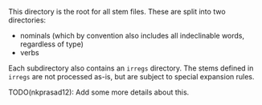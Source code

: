 This directory is the root for all stem files.
These are split into two directories:

- nominals (which by convention also includes all indeclinable words, regardless of type)
- verbs

Each subdirectory also contains an `irregs` directory. The stems defined in `irregs` are not processed as-is, but
are subject to special expansion rules.

TODO(nkprasad12): Add some more details about this.
